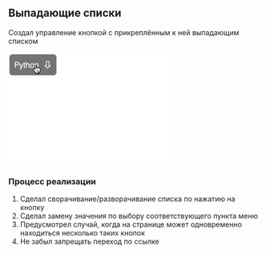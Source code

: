 ## Выпадающие списки
Создал управление кнопкой с прикреплённым к ней выпадающим списком

![Demo](./demo.gif)

### Процесс реализации

1. Сделал сворачивание/разворачивание списка по нажатию на кнопку
2. Сделал замену значения по выбору соответствующего пункта меню
3. Предусмотрел случай, когда на странице может одновременно находиться несколько
таких кнопок
4. Не забыл запрещать переход по ссылке 
